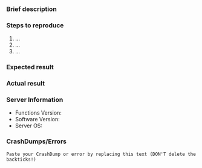 <!-- You DON'T have to delete the comments (<!- Text ->), they won't be shown in the final issue -->

### Brief description
<!-- Why its it an issue? -->

### Steps to reproduce
<!-- How can anyone reproduce the issue? -->
1. ...
2. ...
3. ...

### Expected result
<!-- What do you want to happen? -->

### Actual result
<!-- What actually happens: -->

### Server Information
* Functions Version: <!-- Commit number or the  link to where you got your .phar -->
* Software Version: <!-- e.g. PMMP Jenkins build #123 -->
* Server OS: <!-- e.g. Debian 8 -->

### CrashDumps/Errors
```
Paste your CrashDump or error by replacing this text (DON'T delete the backticks!)
```
